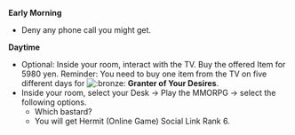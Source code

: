 **Early Morning**

- Deny any phone call you might get.

**Daytime**

- Optional: Inside your room, interact with the TV. Buy the offered Item for 5980 yen. Reminder: You need to buy one item from the TV on five different days for ![:bronze:](/assets/bronze.png) **Granter of Your Desires**.
- Inside your room, select your Desk -> Play the MMORPG -> select the following options.
  - Which bastard?
  - You will get Hermit (Online Game) Social Link Rank 6.
